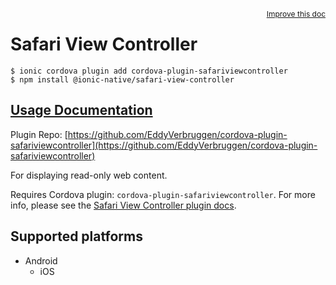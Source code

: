 <a style="float:right;font-size:12px;" href="http://github.com/ionic-team/ionic-native/edit/master/src/@ionic-native/plugins/safari-view-controller/index.ts#L15">
  Improve this doc
</a>

# Safari View Controller

```
$ ionic cordova plugin add cordova-plugin-safariviewcontroller
$ npm install @ionic-native/safari-view-controller
```

## [Usage Documentation](https://ionicframework.com/docs/native/safari-view-controller/)

Plugin Repo: [https://github.com/EddyVerbruggen/cordova-plugin-safariviewcontroller](https://github.com/EddyVerbruggen/cordova-plugin-safariviewcontroller)

For displaying read-only web content.

Requires Cordova plugin: `cordova-plugin-safariviewcontroller`. For more info, please see the [Safari View Controller plugin docs](https://github.com/EddyVerbruggen/cordova-plugin-safariviewcontroller).

## Supported platforms

- Android
  - iOS
  


